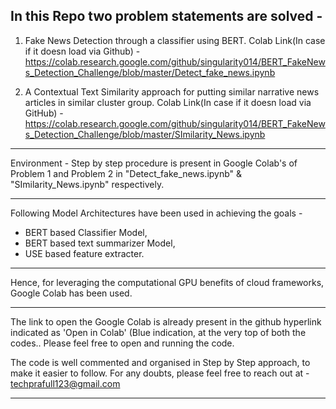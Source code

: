 In this Repo two problem statements are solved - 
-----------------------------------------------

1) Fake News Detection through a classifier using BERT.
Colab Link(In case if it doesn load via Github) -
https://colab.research.google.com/github/singularity014/BERT_FakeNews_Detection_Challenge/blob/master/Detect_fake_news.ipynb

2) A Contextual Text Similarity approach for putting similar narrative news articles in similar cluster group.
Colab Link(In case if it doesn load via GitHub) - https://colab.research.google.com/github/singularity014/BERT_FakeNews_Detection_Challenge/blob/master/SImilarity_News.ipynb

---------------------------------------------------------------------------------------------------------------------------
Environment - 
Step by step procedure is present in Google Colab's of
Problem 1 and Problem 2 in "Detect_fake_news.ipynb" & "SImilarity_News.ipynb" respectively.

---------------------------------------------------------------------------------------------------------------------------
Following Model Architectures have been used in achieving the goals - 
- BERT based Classifier Model, 
- BERT based text summarizer Model,
- USE based feature extracter.
---------------------------------------------------------------------------------------------------------------------------

Hence, for leveraging the computational GPU benefits of cloud frameworks,
Google Colab has been used.

---------------------------------------------------------------------------------------------------------------------------

The link to open the Google Colab is already present in the github hyperlink indicated
as 'Open in Colab' (Blue indication, at the very top of both the codes..
Please feel free to open and running the code. 

The code is well commented and organised in Step by Step approach, to make it easier to follow.
For any doubts, please feel free to reach out at  - techprafull123@gmail.com

---------------------------------------------------------------------------------------------------------------------------
